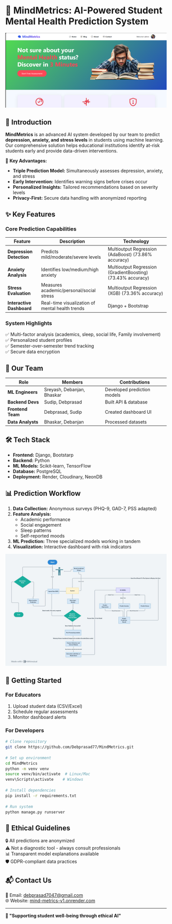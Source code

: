 #  **🧠 MindMetrics: AI-Powered Student Mental Health Prediction System**

![MindMetrics Banner](media/Banner.png)

## **🌟 Introduction**
**MindMetrics** is an advanced AI system developed by our team to predict **depression, anxiety, and stress levels** in students using machine learning. Our comprehensive solution helps educational institutions identify at-risk students early and provide data-driven interventions.

🔹 **Key Advantages:**
- **Triple Prediction Model:** Simultaneously assesses depression, anxiety, and stress
- **Early Intervention:** Identifies warning signs before crises occur
- **Personalized Insights:** Tailored recommendations based on severity levels
- **Privacy-First:** Secure data handling with anonymized reporting

## **✨ Key Features**

### **Core Prediction Capabilities**
| Feature | Description | Technology |
|---------|-------------|------------|
| **Depression Detection** | Predicts mild/moderate/severe levels | Multioutput Regression (AdaBoost) (73.86% accuracy) |
| **Anxiety Analysis** | Identifies low/medium/high anxiety | Multioutput Regression (GradientBoosting) (73.43% accuracy) |
| **Stress Evaluation** | Measures academic/personal/social stress | Multioutput Regression (XGB) (73.36% accuracy) |
| **Interactive Dashboard** | Real-time visualization of mental health trends | Django + Bootstrap |

### **System Highlights**
✅ Multi-factor analysis (academics, sleep, social life, Family involvement)  
✅ Personalized student profiles  
✅ Semester-over-semester trend tracking  
✅ Secure data encryption  

## **👥 Our Team**
| Role | Members | Contributions |
|------|---------|---------------|
| **ML Engineers** | Sreyash, Debanjan, Bhaskar | Developed prediction models |
| **Backend Devs** | Sudip, Debprasad | Built API & database |
| **Frontend Team** | Debprasad, Sudip | Created dashboard UI |
| **Data Analysts** | Bhaskar, Debanjan | Processed datasets |

## **🛠️ Tech Stack**
- **Frontend:** Django, Bootstarp
- **Backend:** Python
- **ML Models:** Scikit-learn, TensorFlow
- **Database:** PostgreSQL
- **Deployment:** Render, Cloudinary, NeonDB

## **📊 Prediction Workflow**
1. **Data Collection:** Anonymous surveys (PHQ-9, GAD-7, PSS adapted)
2. **Feature Analysis:**
   - Academic performance
   - Social engagement
   - Sleep patterns
   - Self-reported moods
3. **ML Prediction:** Three specialized models working in tandem
4. **Visualization:** Interactive dashboard with risk indicators

![System Architecture](media/architecture.jpg)

## **🚀 Getting Started**
### **For Educators**
1. Upload student data (CSV/Excel)
2. Schedule regular assessments
3. Monitor dashboard alerts

### **For Developers**
```bash
# Clone repository
git clone https://github.com/Debprasad77/MindMetrics.git

# Set up environment
cd MindMetrics
python -m venv venv
source venv/bin/activate  # Linux/Mac
venv\Scripts\activate    # Windows

# Install dependencies
pip install -r requirements.txt

# Run system
python manage.py runserver
```

## **📜 Ethical Guidelines**
🔒 All predictions are anonymized  
⚠️ Not a diagnostic tool - always consult professionals  
📊 Transparent model explanations available  
🛡️ GDPR-compliant data practices  

## **📬 Contact Us**
📧 Email: debprasad7047@gmail.com  
🌐 Website: [mind-metrics-v1.onrender.com](https://mind-metrics-v1.onrender.com/)  

---

**💙 "Supporting student well-being through ethical AI"**  

